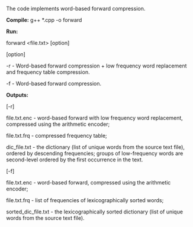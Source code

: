 The code implements word-based forward compression. 

**Compile:**
g++ *.cpp -o forward

**Run:**

forward <file.txt> [option]

[option]

-r  -  Word-based forward compression + low frequency word replacement and frequency table compression.

-f  -  Word-based forward compression.

**Outputs:**

[-r]

file.txt.enc - word-based forward with low frequency word replacement, compressed using the arithmetic encoder;

file.txt.frq - compressed frequency table;

dic_file.txt - the dictionary (list of unique words from the source text file), ordered by descending frequencies; groups of low-frequency words are second-level ordered by the first occurrence in the text.

[-f]

file.txt.enc - word-based forward, compressed using the arithmetic encoder;

file.txt.frq - list of frequencies of lexicographically sorted words;

sorted_dic_file.txt - the lexicographically sorted dictionary (list of unique words from the source text file).
